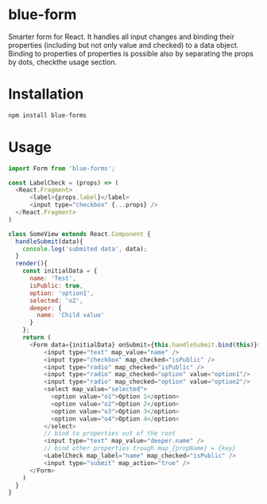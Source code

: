 # blue-form
Smarter form for React.
It handles all input changes and binding their properties (including but not only value and checked) to a data object. Binding to properties of properties is possible also by separating the props by dots, checkthe usage section.

# Installation
```bash
npm install blue-forms
```

# Usage
```javascript
import Form from 'blue-forms';

const LabelCheck = (props) => (
  <React.Fragment>
      <label>{props.label}</label>
      <input type="checkbox" {...props} />
  </React.Fragment>
)

class SomeView extends React.Component {
  handleSubmit(data){
    console.log('submited data', data);
  }
  render(){
    const initialData = {
      name: 'Test',
      isPublic: true,
      option: 'option1',
      selected: 'o2',
      deeper: {
        name: 'Child value'
      }
    };
    return (
      <Form data={initialData} onSubmit={this.handleSubmit.bind(this)}>
          <input type="text" map_value="name" />
          <input type="checkbox" map_checked="isPublic" />
          <input type="radio" map_checked="isPublic" />
          <input type="radio" map_checked="option" value="option1"/>
          <input type="radio" map_checked="option" value="option2"/>
          <select map_value="selected">
            <option value="o1">Option 1</option>
            <option value="o2">Option 2</option>
            <option value="o3">Option 3</option>
            <option value="o4">Option 4</option>
          </select>
          // bind to properties out of the root
          <input type="text" map_value="deeper.name" />
          // bind other properties trough map_{propName} = {key}
          <LabelCheck map_label="name" map_checked="isPublic" />
          <input type="submit" map_action="true" />
      </Form>
    )
  }
}
```
